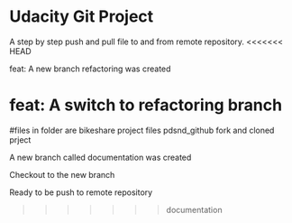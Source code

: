 # Udacity Git Project

A step by step push and pull file to and from remote repository.
<<<<<<< HEAD

feat: A new branch refactoring was created

feat: A switch to refactoring branch
=======
#files in folder are
bikeshare project files
pdsnd_github fork and cloned prject

A new branch called documentation was created

Checkout to the new branch

Ready to be push to remote repository
>>>>>>> documentation
